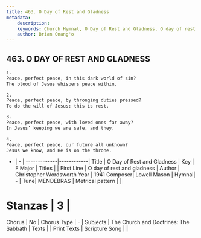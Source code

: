 ```yaml
---
title: 463. O Day of Rest and Gladness
metadata:
    description: 
    keywords: Church Hymnal, O Day of Rest and Gladness, O day of rest and gladness, 
    author: Brian Onang'o
---
```



## 463. O DAY OF REST AND GLADNESS

```txt
1.
Peace, perfect peace, in this dark world of sin?
The blood of Jesus whispers peace within.

2.
Peace, perfect peace, by thronging duties pressed?
To do the will of Jesus: this is rest.

3.
Peace, perfect peace, with loved ones far away?
In Jesus’ keeping we are safe, and they.

4.
Peace, perfect peace, our future all unknown?
Jesus we know, and He is on the throne.
```

- |   -  |
-------------|------------|
Title | O Day of Rest and Gladness |
Key | F Major |
Titles |  |
First Line | O day of rest and gladness |
Author | Christopher Wordsworth
Year | 1941
Composer| Lowell Mason |
Hymnal|  - |
Tune| MENDEBRAS |
Metrical pattern | |
# Stanzas | 3 |
Chorus | No |
Chorus Type | - |
Subjects | The Church and Doctrines: The Sabbath |
Texts |  |
Print Texts | 
Scripture Song |  |
  
